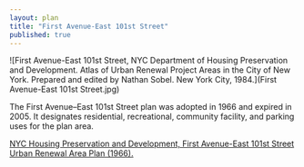 ```yaml
---
layout: plan
title: "First Avenue-East 101st Street"
published: true
---
```


<!---![First Avenue-East 101st Street, NYC Department of Housing Preservation and Development. Community Development Progress Report: 1968. Prepared and edited by Nathan Sobel. New York City, 1968.](First Ave East 101st St 1968 I.png)
![First Avenue-East 101st Street, NYC Department of Housing Preservation and Development. Community Development Progress Report: 1968. Prepared and edited by Nathan Sobel. New York City, 1968.](First Ave East 101st St 1968 II.png)-->
![First Avenue-East 101st Street, NYC Department of Housing Preservation and Development. Atlas of Urban Renewal Project Areas in the City of New York. Prepared and edited by Nathan Sobel. New York City, 1984.](First Avenue-East 101st Street.jpg)

The First Avenue–East 101st Street plan was adopted in 1966 and expired in 2005. It designates residential, recreational, community facility, and parking uses for the plan area.

[NYC Housing Preservation and Development, First Avenue-East 101st Street Urban Renewal Area Plan (1966).](https://www.nyc.gov/assets/hpd/downloads/pdfs/services/first-avenue-east-101st-street-urp.pdf)

